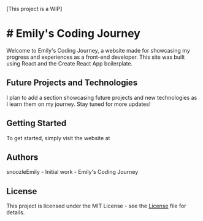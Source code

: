 [This project is a WIP]

# # **Emily's Coding Journey**
Welcome to Emily's Coding Journey, a website made for showcasing my progress and experiences as a front-end developer. This site was built using React and the Create React App boilerplate.

## Future Projects and Technologies
I plan to add a section showcasing future projects and new technologies as I learn them on my journey. Stay tuned for more updates!

## Getting Started
To get started, simply visit the website at 

## Authors
snoozleEmily - Initial work - Emily's Coding Journey

## License
This project is licensed under the MIT License - see the [License](LICENSE.md) file for details.

